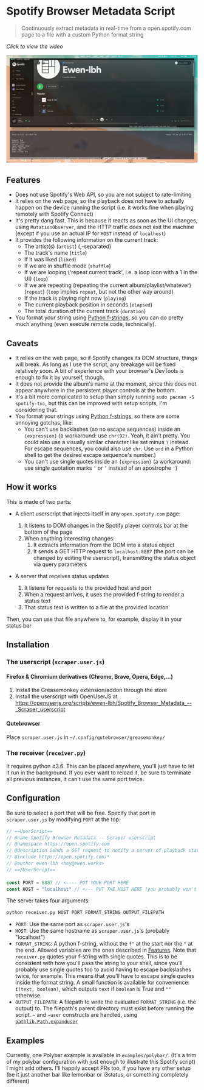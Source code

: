 # Spotify Browser Metadata Script


> Continuously extract metadata in real-time from a open.spotify.com page to a file with a custom Python format string

_Click to view the video_

[![Demo thumbnail "Click to view the video"](./demo-thumbnail.jpeg)](https://youtu.be/5gj75iRvgH8)

## Features
- Does not use Spotify's Web API, so you are not subject to rate-limiting
- It relies on the web page, so the playback does not have to actually happen on the device running the script
  (i.e. it works fine when playing remotely with Spotify Connect)
- It's pretty dang fast. This is because it reacts as soon as the UI changes, using `MutationObserver`, and the HTTP traffic does not exit the machine (except if you use an actual IP for `HOST` instead of `localhost`)
- It provides the following information on the current track:
  - The artist(s) (`artist`) (,-separated)
  - The track's name (`title`)
  - If it was liked (`liked`)
  - If we are in shuffle mode (`shuffle`)
  - If we are looping ('repeat current track', i.e. a loop icon with a 1 in the UI) (`loop`)
  - If we are repeating (repeating the current album/playlist/whatever) (`repeat`) (`loop` implies `repeat`, but not the other way around)
  - If the track is playing right now (`playing`)
  - The current playback position in seconds (`elapsed`)
  - The total duration of the current track (`duration`)
- You format your string using [Python f-strings](https://realpython.com/python-f-strings), so you can do pretty much anything (even execute remote code, technically).

## Caveats

- It relies on the web page, so if Spotify changes its DOM structure, things will break.
  As long as I use the script, any breakage will be fixed relatively soon.
  A bit of experience with your browser's DevTools is enough to fix it by yourself, though.
- It does not provide the album's name at the moment, since this does not appear anywhere in the persistent player controls at the bottom.
- It's a bit more complicated to setup than simply running `sudo pacman -S spotify-tui`, but this can be improved with setup scripts, I'm considering that.
- You format your strings using [Python f-strings](https://realpython.com/python-f-strings), so there are some annoying gotchas, like:
  - You can't use backlashes (so no escape sequences) inside an `{expression}` (a workaround: use `chr(92)`. Yeah, it ain't pretty. You could also use a visually similar character like set minus `∖` instead. For escape sequences, you could also use `chr`. Use `ord` in a Python shell to get the desired escape sequence's number.)
  - You can't use single quotes inside an `{expression}` (a workaround: use single quotation marks `‘` or `’` instead of an apostrophe `'`)
    

## How it works

This is made of two parts:

- A client userscript that injects itself in any `open.spotify.com` page:
  1. It listens to DOM changes in the Spotify player controls bar at the bottom of the page
  2. When anything interesting changes:
     1. It extracts information from the DOM into a status object
     1. It sends a GET HTTP request to `localhost:8887` (the port can be changed by editing the userscript), transmitting the status object via query parameters

- A server that receives status updates
  1. It listens for requests to the provided host and port
  2. When a request arrives, it uses the provided f-string to render a status text
  3. That status text is written to a file at the provided location

Then, you can use that file anywhere to, for example, display it in your status bar

## Installation

### The userscript (`scraper.user.js`)

#### Firefox & Chromium derivatives (Chrome, Brave, Opera, Edge,…)

1. Install the Greasemonkey extension/addon through the store
1. Install the userscript with OpenUserJS at <https://openuserjs.org/scripts/ewen-lbh/Spotify_Browser_Metadata_--_Scraper_userscript>

#### Qutebrowser

Place `scraper.user.js` in `~/.config/qutebrowser/greasemonkey/`

### The receiver (`receiver.py`)

It requires python ≥3.6.
This can be placed anywhere, you'll just have to let it run in the background.
If you ever want to reload it, be sure to terminate all previous instances, it can't use the same port twice.

## Configuration

Be sure to select a port that will be free.
Specify that port in `scraper.user.js` by modifying `PORT` at the top:

```javascript
// ==UserScript==
// @name Spotify Browser Metadata -- Scraper userscript
// @namespace https://open.spotify.com
// @description Sends a GET request to notify a server of playback state changes
// @include https://open.spotify.com/*
// @author ewen-lbh <hey@ewen.works>
// ==/UserScript==

const PORT = 8887 // <---- PUT YOUR PORT HERE
const HOST = "localhost" // <--- PUT THE HOST HERE (you probably won't need to modify this)
```

The server takes four arguments:

```sh
python receiver.py HOST PORT FORMAT_STRING OUTPUT_FILEPATH
```

- `PORT`: Use the same port as `scraper.user.js`'s
- `HOST`: Use the same hostname as `scraper.user.js`'s (probably "localhost")
- `FORMAT_STRING`: A python f-string, without the `f"` at the start nor the `"` at the end. 
  Allowed variables are the ones described in [Features](#features).
  Note that `receiver.py` quotes your f-string with single quotes. 
  This is to be consistent with how you'll pass the string to your shell, since you'll probably use single quotes too to avoid having to escape backslashes twice, for example.
  This means that you'll have to escape single quotes inside the format string.
  A small function is available for convenience: `i(text, boolean)`, which outputs `text` if `boolean` is True and `""` otherwise.
- `OUTPUT_FILEPATH`: A filepath to write the evaluated `FORMAT_STRING` (i.e. the output) to.
  The filepath's parent directory must exist before running the script.
  `~` and `~user` constructs are handled, using [`pathlib.Path.expanduser`](https://docs.python.org/3/library/pathlib.html#pathlib.Path.expanduser)

## Examples

Currently, one Polybar example is available in `examples/polybar/`. (It's a trim of my polybar configuration with just enough to illustrate this Spotify script)
I might add others.
I'll happily accept PRs too, if you have any other setup (be it just another bar like lemonbar or i3status, or something completely different)
